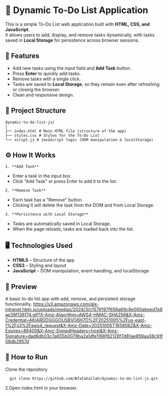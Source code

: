 # 📝 Dynamic To-Do List Application

  This is a simple To-Do List web application built with **HTML, CSS, and JavaScript**.  
It allows users to add, display, and remove tasks dynamically, with tasks saved in **Local Storage** for persistence across browser sessions.

## 🚀 Features
- Add new tasks using the input field and **Add Task** button.
- Press **Enter** to quickly add tasks.
- Remove tasks with a single click.
- Tasks are saved to **Local Storage**, so they remain even after refreshing or closing the browser.
- Clean and responsive design.

## 📂 Project Structure
    dynamic-to-do-list-js/
    │
    ├── index.html # Main HTML file (structure of the app)
    ├── styles.css # Styles for the To-Do List
    └── script.js # JavaScript logic (DOM manipulation & localStorage)

## ⚙️ How It Works
    1. **Add Task**  
   - Enter a task in the input box.  
   - Click "Add Task" or press Enter to add it to the list.  

    2. **Remove Task**  
   - Each task has a "Remove" button.  
   - Clicking it will delete the task from the DOM and from Local Storage.  

    3. **Persistence with Local Storage**  
   - Tasks are automatically saved in Local Storage.  
   - When the page reloads, tasks are loaded back into the list.

## 🖥️ Technologies Used
- **HTML5** – Structure of the app  
- **CSS3** – Styling and layout  
- **JavaScript**  – DOM manipulation, event handling, and localStorage  

## 📸 Preview
A basic to-do list app with add, remove, and persistent storage functionality.
https://s3.amazonaws.com/alx-intranet.hbtn.io/uploads/medias/2024/3/c1579197f656a69c8e000abeed7e6ae39f136174.gif?X-Amz-Algorithm=AWS4-HMAC-SHA256&X-Amz-Credential=AKIARDDGGGOUSBVO6H7D%2F20251005%2Fus-east-1%2Fs3%2Faws4_request&X-Amz-Date=20251005T165806Z&X-Amz-Expires=86400&X-Amz-SignedHeaders=host&X-Amz-Signature=dad6db03c7a655b0079ba2a1dfe1166f62128f7d81ae859aa38c91f08db2857d

## 🏃 How to Run
  Clone the repository
  
      git clone https://github.com/Bfatahallah/dynamic-to-do-list-js.git
  
2.Open index.html in your browser.
